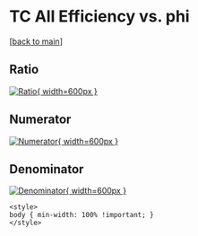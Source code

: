 # TC All Efficiency vs. phi

[[back to main](./)]



## Ratio

[![Ratio](../mtv/var/TC_0_eff_phi.png){ width=600px }](../mtv/var/TC_0_eff_phi.pdf)

## Numerator

[![Numerator](../mtv/num/TC_0_eff_phi_num0.png){ width=600px }](../mtv/num/TC_0_eff_phi_num0.pdf)

## Denominator

[![Denominator](../mtv/den/TC_0_eff_phi_den.png){ width=600px }](../mtv/den/TC_0_eff_phi_den.pdf)


``` {=html}
<style>
body { min-width: 100% !important; }
</style>
```
